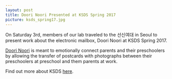```yaml
---
layout: post
title: Doori Noori Presented at KSDS Spring 2017
picture: ksds_spring17.jpg
---
```


On Saturday 3rd, members of our lab traveled to the 선신여대 in Seoul to present work about the electronic mailbox, Doori Noori at KSDS Spring 2017.

<a target = "_blank" href = "/projects/doori_noori">Doori Noori</a> is meant to emotionally connect parents and their preschoolers by allowing the transfer of postcards with photographs between their preschoolers at preschool and them parents at work.


Find out more about KSDS <a target = "_blank" href = "http://www.design-science.or.kr/eng_index.asp">here</a>.

